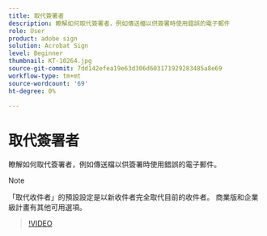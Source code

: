 ```yaml
---
title: 取代簽署者
description: 瞭解如何取代簽署者，例如傳送檔以供簽署時使用錯誤的電子郵件
role: User
product: adobe sign
solution: Acrobat Sign
level: Beginner
thumbnail: KT-10264.jpg
source-git-commit: 7dd142efea19e63d306d603171929283485a8e69
workflow-type: tm+mt
source-wordcount: '69'
ht-degree: 0%

---
```


# 取代簽署者

瞭解如何取代簽署者，例如傳送檔以供簽署時使用錯誤的電子郵件。

>[!NOTE]
>
>「取代收件者」的預設設定是以新收件者完全取代目前的收件者。 商業版和企業級計畫有其他可用選項。

>[!VIDEO](https://video.tv.adobe.com/v/342340?hidetitle=true)